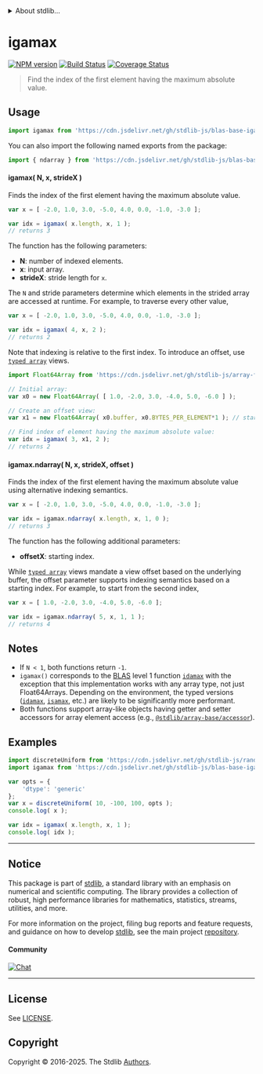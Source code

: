 <!--

@license Apache-2.0

Copyright (c) 2025 The Stdlib Authors.

Licensed under the Apache License, Version 2.0 (the "License");
you may not use this file except in compliance with the License.
You may obtain a copy of the License at

   http://www.apache.org/licenses/LICENSE-2.0

Unless required by applicable law or agreed to in writing, software
distributed under the License is distributed on an "AS IS" BASIS,
WITHOUT WARRANTIES OR CONDITIONS OF ANY KIND, either express or implied.
See the License for the specific language governing permissions and
limitations under the License.

-->


<details>
  <summary>
    About stdlib...
  </summary>
  <p>We believe in a future in which the web is a preferred environment for numerical computation. To help realize this future, we've built stdlib. stdlib is a standard library, with an emphasis on numerical and scientific computation, written in JavaScript (and C) for execution in browsers and in Node.js.</p>
  <p>The library is fully decomposable, being architected in such a way that you can swap out and mix and match APIs and functionality to cater to your exact preferences and use cases.</p>
  <p>When you use stdlib, you can be absolutely certain that you are using the most thorough, rigorous, well-written, studied, documented, tested, measured, and high-quality code out there.</p>
  <p>To join us in bringing numerical computing to the web, get started by checking us out on <a href="https://github.com/stdlib-js/stdlib">GitHub</a>, and please consider <a href="https://opencollective.com/stdlib">financially supporting stdlib</a>. We greatly appreciate your continued support!</p>
</details>

# igamax

[![NPM version][npm-image]][npm-url] [![Build Status][test-image]][test-url] [![Coverage Status][coverage-image]][coverage-url] <!-- [![dependencies][dependencies-image]][dependencies-url] -->

> Find the index of the first element having the maximum absolute value.



<section class="usage">

## Usage

```javascript
import igamax from 'https://cdn.jsdelivr.net/gh/stdlib-js/blas-base-igamax@deno/mod.js';
```

You can also import the following named exports from the package:

```javascript
import { ndarray } from 'https://cdn.jsdelivr.net/gh/stdlib-js/blas-base-igamax@deno/mod.js';
```

#### igamax( N, x, strideX )

Finds the index of the first element having the maximum absolute value.

```javascript
var x = [ -2.0, 1.0, 3.0, -5.0, 4.0, 0.0, -1.0, -3.0 ];

var idx = igamax( x.length, x, 1 );
// returns 3
```

The function has the following parameters:

-   **N**: number of indexed elements.
-   **x**: input array.
-   **strideX**: stride length for `x`.

The `N` and stride parameters determine which elements in the strided array are accessed at runtime. For example, to traverse every other value,

```javascript
var x = [ -2.0, 1.0, 3.0, -5.0, 4.0, 0.0, -1.0, -3.0 ];

var idx = igamax( 4, x, 2 );
// returns 2
```

Note that indexing is relative to the first index. To introduce an offset, use [`typed array`][mdn-typed-array] views.

```javascript
import Float64Array from 'https://cdn.jsdelivr.net/gh/stdlib-js/array-float64@deno/mod.js';

// Initial array:
var x0 = new Float64Array( [ 1.0, -2.0, 3.0, -4.0, 5.0, -6.0 ] );

// Create an offset view:
var x1 = new Float64Array( x0.buffer, x0.BYTES_PER_ELEMENT*1 ); // start at 2nd element

// Find index of element having the maximum absolute value:
var idx = igamax( 3, x1, 2 );
// returns 2
```

#### igamax.ndarray( N, x, strideX, offset )

Finds the index of the first element having the maximum absolute value using alternative indexing semantics.

```javascript
var x = [ -2.0, 1.0, 3.0, -5.0, 4.0, 0.0, -1.0, -3.0 ];

var idx = igamax.ndarray( x.length, x, 1, 0 );
// returns 3
```

The function has the following additional parameters:

-   **offsetX**: starting index.

While [`typed array`][mdn-typed-array] views mandate a view offset based on the underlying buffer, the offset parameter supports indexing semantics based on a starting index. For example, to start from the second index,

```javascript
var x = [ 1.0, -2.0, 3.0, -4.0, 5.0, -6.0 ];

var idx = igamax.ndarray( 5, x, 1, 1 );
// returns 4
```

</section>

<!-- /.usage -->

<section class="notes">

## Notes

-   If `N < 1`, both functions return `-1`.
-   `igamax()` corresponds to the [BLAS][blas] level 1 function [`idamax`][idamax] with the exception that this implementation works with any array type, not just Float64Arrays. Depending on the environment, the typed versions ([`idamax`][@stdlib/blas/base/idamax], [`isamax`][@stdlib/blas/base/isamax], etc.) are likely to be significantly more performant.
-   Both functions support array-like objects having getter and setter accessors for array element access (e.g., [`@stdlib/array-base/accessor`][@stdlib/array/base/accessor]).

</section>

<!-- /.notes -->

<section class="examples">

## Examples

<!-- eslint no-undef: "error" -->

```javascript
import discreteUniform from 'https://cdn.jsdelivr.net/gh/stdlib-js/random-array-discrete-uniform@deno/mod.js';
import igamax from 'https://cdn.jsdelivr.net/gh/stdlib-js/blas-base-igamax@deno/mod.js';

var opts = {
    'dtype': 'generic'
};
var x = discreteUniform( 10, -100, 100, opts );
console.log( x );

var idx = igamax( x.length, x, 1 );
console.log( idx );
```

</section>

<!-- /.examples -->

<!-- Section for related `stdlib` packages. Do not manually edit this section, as it is automatically populated. -->

<section class="related">

</section>

<!-- /.related -->

<!-- Section for all links. Make sure to keep an empty line after the `section` element and another before the `/section` close. -->


<section class="main-repo" >

* * *

## Notice

This package is part of [stdlib][stdlib], a standard library with an emphasis on numerical and scientific computing. The library provides a collection of robust, high performance libraries for mathematics, statistics, streams, utilities, and more.

For more information on the project, filing bug reports and feature requests, and guidance on how to develop [stdlib][stdlib], see the main project [repository][stdlib].

#### Community

[![Chat][chat-image]][chat-url]

---

## License

See [LICENSE][stdlib-license].


## Copyright

Copyright &copy; 2016-2025. The Stdlib [Authors][stdlib-authors].

</section>

<!-- /.stdlib -->

<!-- Section for all links. Make sure to keep an empty line after the `section` element and another before the `/section` close. -->

<section class="links">

[npm-image]: http://img.shields.io/npm/v/@stdlib/blas-base-igamax.svg
[npm-url]: https://npmjs.org/package/@stdlib/blas-base-igamax

[test-image]: https://github.com/stdlib-js/blas-base-igamax/actions/workflows/test.yml/badge.svg?branch=main
[test-url]: https://github.com/stdlib-js/blas-base-igamax/actions/workflows/test.yml?query=branch:main

[coverage-image]: https://img.shields.io/codecov/c/github/stdlib-js/blas-base-igamax/main.svg
[coverage-url]: https://codecov.io/github/stdlib-js/blas-base-igamax?branch=main

<!--

[dependencies-image]: https://img.shields.io/david/stdlib-js/blas-base-igamax.svg
[dependencies-url]: https://david-dm.org/stdlib-js/blas-base-igamax/main

-->

[chat-image]: https://img.shields.io/gitter/room/stdlib-js/stdlib.svg
[chat-url]: https://app.gitter.im/#/room/#stdlib-js_stdlib:gitter.im

[stdlib]: https://github.com/stdlib-js/stdlib

[stdlib-authors]: https://github.com/stdlib-js/stdlib/graphs/contributors

[umd]: https://github.com/umdjs/umd
[es-module]: https://developer.mozilla.org/en-US/docs/Web/JavaScript/Guide/Modules

[deno-url]: https://github.com/stdlib-js/blas-base-igamax/tree/deno
[deno-readme]: https://github.com/stdlib-js/blas-base-igamax/blob/deno/README.md
[umd-url]: https://github.com/stdlib-js/blas-base-igamax/tree/umd
[umd-readme]: https://github.com/stdlib-js/blas-base-igamax/blob/umd/README.md
[esm-url]: https://github.com/stdlib-js/blas-base-igamax/tree/esm
[esm-readme]: https://github.com/stdlib-js/blas-base-igamax/blob/esm/README.md
[branches-url]: https://github.com/stdlib-js/blas-base-igamax/blob/main/branches.md

[stdlib-license]: https://raw.githubusercontent.com/stdlib-js/blas-base-igamax/main/LICENSE

[blas]: http://www.netlib.org/blas

[idamax]: https://netlib.org/lapack/explore-html-3.6.1/dd/de0/idamax_8f_a285793254ff0adaf58c605682efb880c.html

[mdn-typed-array]: https://developer.mozilla.org/en-US/docs/Web/JavaScript/Reference/Global_Objects/TypedArray

[@stdlib/blas/base/idamax]: https://github.com/stdlib-js/blas-base-idamax/tree/deno

[@stdlib/blas/base/isamax]: https://github.com/stdlib-js/blas-base-isamax/tree/deno

[@stdlib/array/base/accessor]: https://github.com/stdlib-js/array-base-accessor/tree/deno

</section>

<!-- /.links -->
